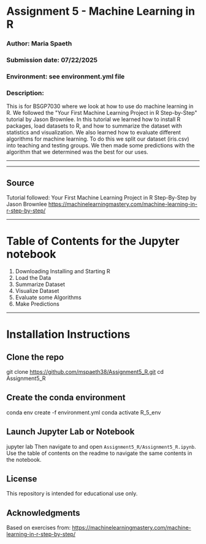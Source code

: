 # Assignment 5 - Machine Learning in R

### Author: Maria Spaeth
### Submission date: 07/22/2025
### Environment: see environment.yml file 
### Description:
This is for BSGP7030 where we look at how to use do machine learning in R. We followed the "Your First Machine Learning Project in R Step-by-Step" tutorial by Jason Brownlee. In this tutorial we learned how to install R packages, load datasets to R, and how to summarize the dataset with statistics and visualization. We also learned how to evaluate different algorithms for machine learning. To do this we split our dataset (iris.csv) into teaching and testing groups. We then made some predictions with the algorithm that we determined was the best for our uses.

---
---

## Source
Tutorial followed: Your First Machine Learning Project in R Step-By-Step by Jason Brownlee
https://machinelearningmastery.com/machine-learning-in-r-step-by-step/

---

# Table of Contents for the Jupyter notebook
1. Downloading Installing and Starting R
2. Load the Data
3. Summarize Dataset
4. Visualize Dataset
5. Evaluate some Algorithms
6. Make Predictions

---

# Installation Instructions
## Clone the repo
git clone https://github.com/mspaeth38/Assignment5_R.git
cd Assignment5_R
## Create the conda environment
conda env create -f environment.yml
conda activate R_5_env

## Launch Jupyter Lab or Notebook
jupyter lab
Then navigate to and open `Assignment5_R/Assignment5_R.ipynb`.
Use the table of contents on the readme to navigate the same contents in the notebook.

## License
This repository is intended for educational use only.

## Acknowledgments
Based on exercises from:
https://machinelearningmastery.com/machine-learning-in-r-step-by-step/

